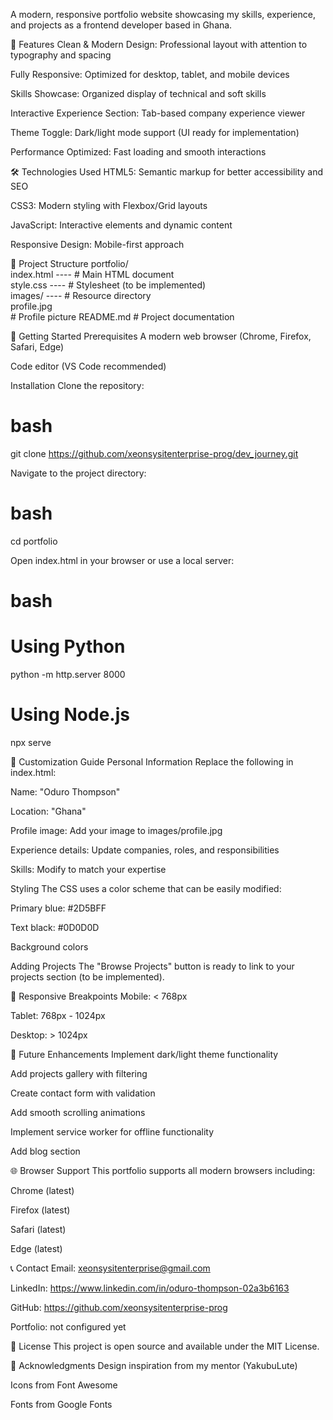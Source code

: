 A modern, responsive portfolio website showcasing my skills, experience, and projects as a frontend developer based in Ghana.


🌟 Features
Clean & Modern Design: Professional layout with attention to typography and spacing

Fully Responsive: Optimized for desktop, tablet, and mobile devices

Skills Showcase: Organized display of technical and soft skills

Interactive Experience Section: Tab-based company experience viewer

Theme Toggle: Dark/light mode support (UI ready for implementation)

Performance Optimized: Fast loading and smooth interactions

🛠️ Technologies Used
HTML5: Semantic markup for better accessibility and SEO

CSS3: Modern styling with Flexbox/Grid layouts

JavaScript: Interactive elements and dynamic content

Responsive Design: Mobile-first approach


📁 Project Structure
portfolio/ <br>
index.html ----  # Main HTML document <br>
style.css  ----  # Stylesheet (to be implemented)<br>
images/    ----  # Resource directory                   
profile.jpg <br> # Profile picture
README.md               # Project documentation

🚀 Getting Started
Prerequisites
A modern web browser (Chrome, Firefox, Safari, Edge)

Code editor (VS Code recommended)

Installation
Clone the repository:

# bash
git clone https://github.com/xeonsysitenterprise-prog/dev_journey.git

Navigate to the project directory:

# bash

cd portfolio

Open index.html in your browser or use a local server:

# bash
# Using Python
python -m http.server 8000

# Using Node.js
npx serve

🎨 Customization Guide
Personal Information
Replace the following in index.html:

Name: "Oduro Thompson"

Location: "Ghana"

Profile image: Add your image to images/profile.jpg

Experience details: Update companies, roles, and responsibilities

Skills: Modify to match your expertise

Styling
The CSS uses a color scheme that can be easily modified:

Primary blue: #2D5BFF

Text black: #0D0D0D

Background colors

Adding Projects
The "Browse Projects" button is ready to link to your projects section (to be implemented).

📱 Responsive Breakpoints
Mobile: < 768px

Tablet: 768px - 1024px

Desktop: > 1024px

🔧 Future Enhancements
Implement dark/light theme functionality

Add projects gallery with filtering

Create contact form with validation

Add smooth scrolling animations

Implement service worker for offline functionality

Add blog section

🌐 Browser Support
This portfolio supports all modern browsers including:

Chrome (latest)

Firefox (latest)

Safari (latest)

Edge (latest)

📞 Contact
Email: xeonsysitenterprise@gmail.com

LinkedIn: https://www.linkedin.com/in/oduro-thompson-02a3b6163

GitHub:   https://github.com/xeonsysitenterprise-prog

Portfolio: not configured yet

📄 License
This project is open source and available under the MIT License.

🙏 Acknowledgments
Design inspiration from my mentor (YakubuLute)

Icons from Font Awesome

Fonts from Google Fonts